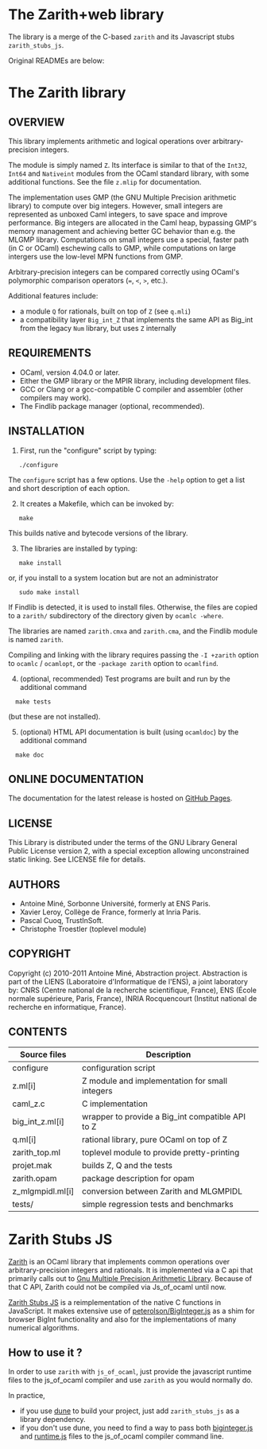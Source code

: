 # The Zarith+web library

The library is a merge of the C-based `zarith` and
its Javascript stubs `zarith_stubs_js`.

Original READMEs are below:

# The Zarith library

## OVERVIEW

This library implements arithmetic and logical operations over
arbitrary-precision integers.

The module is simply named `Z`.  Its interface is similar to that of
the `Int32`, `Int64` and `Nativeint` modules from the OCaml standard
library, with some additional functions.  See the file `z.mlip` for
documentation.

The implementation uses GMP (the GNU Multiple Precision arithmetic
library) to compute over big integers.
However, small integers are represented as unboxed Caml integers, to save
space and improve performance. Big integers are allocated in the Caml heap,
bypassing GMP's memory management and achieving better GC behavior than e.g.
the MLGMP library.
Computations on small integers use a special, faster path (in C or OCaml)
eschewing calls to GMP, while computations on large intergers use the
low-level MPN functions from GMP.

Arbitrary-precision integers can be compared correctly using OCaml's
polymorphic comparison operators (`=`, `<`, `>`, etc.).

Additional features include:
* a module `Q` for rationals, built on top of `Z` (see `q.mli`)
* a compatibility layer `Big_int_Z` that implements the same API as Big_int from the legacy `Num` library, but uses `Z` internally

## REQUIREMENTS

* OCaml, version 4.04.0 or later.
* Either the GMP library or the MPIR library, including development files.
* GCC or Clang or a gcc-compatible C compiler and assembler (other compilers may work).
* The Findlib package manager (optional, recommended).


## INSTALLATION

1) First, run the "configure" script by typing:
```
   ./configure
```
The `configure` script has a few options. Use the `-help` option to get a
list and short description of each option.

2) It creates a Makefile, which can be invoked by:
```
   make
```
This builds native and bytecode versions of the library.

3) The libraries are installed by typing:
```
   make install
```
or, if you install to a system location but are not an administrator
```
   sudo make install
```
If Findlib is detected, it is used to install files.
Otherwise, the files are copied to a `zarith/` subdirectory of the directory
given by `ocamlc -where`.

The libraries are named `zarith.cmxa` and `zarith.cma`, and the Findlib module
is named `zarith`.

Compiling and linking with the library requires passing the `-I +zarith`
option to `ocamlc` / `ocamlopt`, or the `-package zarith` option to `ocamlfind`.

4) (optional, recommended) Test programs are built and run by the additional command
```
  make tests
```
(but these are  not installed).

5) (optional) HTML API documentation is built (using `ocamldoc`) by the additional command
```
  make doc
```

## ONLINE DOCUMENTATION

The documentation for the latest release is hosted on [GitHub Pages](https://antoinemine.github.io/Zarith/doc/latest/index.html).


## LICENSE

This Library is distributed under the terms of the GNU Library General
Public License version 2, with a special exception allowing unconstrained
static linking.
See LICENSE file for details.


## AUTHORS

* Antoine Miné, Sorbonne Université, formerly at ENS Paris.
* Xavier Leroy, Collège de France, formerly at Inria Paris.
* Pascal Cuoq, TrustInSoft.
* Christophe Troestler (toplevel module)


## COPYRIGHT

Copyright (c) 2010-2011 Antoine Miné, Abstraction project.
Abstraction is part of the LIENS (Laboratoire d'Informatique de l'ENS),
a joint laboratory by:
CNRS (Centre national de la recherche scientifique, France),
ENS (École normale supérieure, Paris, France),
INRIA Rocquencourt (Institut national de recherche en informatique, France).


## CONTENTS

Source files        | Description
--------------------|-----------------------------------------
  configure         | configuration script
  z.ml[i]           | Z module and implementation for small integers
  caml_z.c          | C implementation
  big_int_z.ml[i]   | wrapper to provide a Big_int compatible API to Z
  q.ml[i]           | rational library, pure OCaml on top of Z
  zarith_top.ml     | toplevel module to provide pretty-printing
  projet.mak        | builds Z, Q and the tests
  zarith.opam       | package description for opam
  z_mlgmpidl.ml[i]  | conversion between Zarith and MLGMPIDL
  tests/            | simple regression tests and benchmarks
# Zarith Stubs JS

[Zarith](https://github.com/ocaml/Zarith) is an OCaml library that
implements common operations over arbitrary-precision integers and
rationals.  It is implemented via a C api that primarily calls out to
[Gnu Multiple Precision Arithmetic Library](https://gmplib.org).
Because of that C API, Zarith could not be compiled via Js_of_ocaml
until now.

[Zarith Stubs JS](https://github.com/janestreet/zarith_stubs_js) is a
reimplementation of the native C functions in JavaScript.  It makes
extensive use of
[peterolson/BigInteger.js](https://github.com/peterolson/BigInteger.js)
as a shim for browser BigInt functionality and also for the
implementations of many numerical algorithms.


## How to use it ?

In order to use `zarith` with `js_of_ocaml`, just provide the
javascript runtime files to the js_of_ocaml compiler and use `zarith`
as you would normally do.

In practice,
- if you use [dune](https://github.com/ocaml/dune) to build your
  project, just add `zarith_stubs_js` as a library dependency.
- if you don't use dune, you need to find a way to pass both
  [biginteger.js](biginteger.js) and [runtime.js](runtime.js) files to
  the js_of_ocaml compiler command line.
